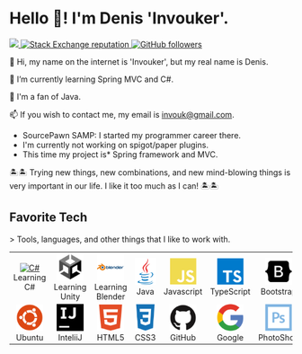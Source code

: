 <h1 align="left">Hello 👋! I'm Denis 'Invouker'.</h1>
<p align="left">
  <a href="https://github.com/Invouker/Invouker">
     <img src="https://komarev.com/ghpvc/?username=Invouker" />
  </a>
  <a href="https://stackoverflow.com/users/9480223">
    <img alt="Stack Exchange reputation" src="https://img.shields.io/stackexchange/stackoverflow/r/9480223?color=orange&label=reputation&logo=stackoverflow">
  </a>
  <a href="https://github.com/Invouker?tab=followers">
    <img alt="GitHub followers" src="https://img.shields.io/github/followers/Invouker?color=green&logo=github">
  </a> 
</p>
👋 Hi, my name on the internet is 'Invouker', but my real name is Denis.

:seedling:  I’m currently learning Spring MVC and C#.

:seedling:  I'm a fan of Java.

:mailbox:  If you wish to contact me, my email is invouk@gmail.com.

- SourcePawn SAMP: I started my programmer career there.
- I'm currently not working on spigot/paper plugins.
- This time my project is* Spring framework and MVC.
<!--Blender: It's not a language, but it's a building base for game developers for creating objects, characters, and level designing!-->
🏝️🏝️ Trying new things, new combinations, and new mind-blowing things is very important in our life. I like it too much as I can! 🏝️🏝️

<h2 align="left">Favorite Tech</h2>
> Tools, languages, and other things that I like to work with.

<table>
  <tr>
    <td align="center" width="96">
      <a href="#Invouker">
        <img src="https://cdn.worldvectorlogo.com/logos/c--4.svg" width="48" height="48" alt="C#" />
      </a>
      <br>Learning C#
    </td>
    <td align="center" width="96">
      <a href="#Invouker">
        <img src="https://raw.githubusercontent.com/devicons/devicon/1119b9f84c0290e0f0b38982099a2bd027a48bf1/icons/unity/unity-original.svg" width="48" height="48" alt="Unity" />
      </a>
      <br>Learning Unity
    </td>
    <td align="center" width="96">
      <a href="#Invouker" >
        <img src="https://raw.githubusercontent.com/devicons/devicon/1119b9f84c0290e0f0b38982099a2bd027a48bf1/icons/blender/blender-original-wordmark.svg" width="48" height="48" alt="Blender" />
      </a>
      <br>Learning Blender
    </td>
    </td>
    <td align="center" width="96">
      <a href="#Invouker">
        <img src="https://raw.githubusercontent.com/devicons/devicon/1119b9f84c0290e0f0b38982099a2bd027a48bf1/icons/java/java-original.svg" width="48" height="48" alt="Java" />
      </a>
      <br>Java
    </td>
    <td align="center" width="96">
      <a href="#Invouker">
        <img src="https://raw.githubusercontent.com/devicons/devicon/1119b9f84c0290e0f0b38982099a2bd027a48bf1/icons/javascript/javascript-plain.svg" width="48" height="48" alt="Javascript" />
      </a>
      <br>Javascript
    </td>
    <td align="center" width="96">
      <a href="#Invouker">
        <img src="https://raw.githubusercontent.com/devicons/devicon/1119b9f84c0290e0f0b38982099a2bd027a48bf1/icons/typescript/typescript-plain.svg" width="48" height="48" alt="TypeScript" />
      </a>
      <br>TypeScript
    </td>
    <td align="center" width="96">
      <a href="#Invouker">
        <img src="https://raw.githubusercontent.com/devicons/devicon/1119b9f84c0290e0f0b38982099a2bd027a48bf1/icons/bootstrap/bootstrap-plain.svg" width="48" height="48" alt="Bootstrap" />
      </a>
      <br>Bootstrap
    </td>
    <td align="center" width="96">
      <a href="#Invouker">
        <img src="https://raw.githubusercontent.com/devicons/devicon/1119b9f84c0290e0f0b38982099a2bd027a48bf1/icons/mysql/mysql-plain.svg" width="48" height="48" alt="MySQL" />
      </a>
      <br>MySQL
    </td>
  </tr>
  <tr>
     <td align="center" width="96">
      <a href="#Invouker">
        <img src="https://raw.githubusercontent.com/devicons/devicon/1119b9f84c0290e0f0b38982099a2bd027a48bf1/icons/ubuntu/ubuntu-plain.svg" width="48" height="48" alt="Ubuntu" />
      </a>
      <br>Ubuntu
    </td>
    <td align="center" width="96">
      <a href="#Invouker" >
        <img src="https://raw.githubusercontent.com/devicons/devicon/1119b9f84c0290e0f0b38982099a2bd027a48bf1/icons/intellij/intellij-plain.svg" width="48" height="48" alt="InteliiJ" />
      </a>
      <br>InteliiJ
    </td>
    <td align="center"  width="96">
      <a href="#Invouker">
        <img src="https://raw.githubusercontent.com/devicons/devicon/1119b9f84c0290e0f0b38982099a2bd027a48bf1/icons/html5/html5-plain.svg" width="48" height="48" alt="HTML5" />
      </a>
      <br>HTML5
    </td>
    <td align="center"  width="96">
      <a href="#Invouker">
        <img src="https://raw.githubusercontent.com/devicons/devicon/1119b9f84c0290e0f0b38982099a2bd027a48bf1/icons/css3/css3-plain.svg" width="48" height="48" alt="CSS3" />
      </a>
      <br>CSS3
    </td>
    <td align="center" width="96">
      <a href="#Invouker">
        <img src="https://raw.githubusercontent.com/devicons/devicon/1119b9f84c0290e0f0b38982099a2bd027a48bf1/icons/github/github-original.svg" width="48" height="48" alt="GitHub" />
      </a>
      <br>GitHub
    </td>
    <td align="center"  width="96">
      <a href="#Invouker">
        <img src="https://raw.githubusercontent.com/devicons/devicon/1119b9f84c0290e0f0b38982099a2bd027a48bf1/icons/google/google-original.svg" width="48" height="48" alt="Google" />
      </a>
      <br>Google
    </td>
    <td align="center" width="96">
      <a href="#Invouker" >
        <img src="https://raw.githubusercontent.com/devicons/devicon/1119b9f84c0290e0f0b38982099a2bd027a48bf1/icons/photoshop/photoshop-line.svg" width="48" height="48" alt="PhotoShop" />
      </a>
      <br>PhotoShop
    </td>
    <td align="center" width="96">
      <a href="#Invouker" >
        <img src="https://raw.githubusercontent.com/devicons/devicon/1119b9f84c0290e0f0b38982099a2bd027a48bf1/icons/php/php-plain.svg" width="48" height="48" alt="PHP" />
      </a>
      <br>PHP
    </td>
  </tr>
</table>

